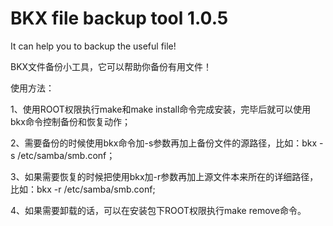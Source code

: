 BKX file backup tool 1.0.5
==

It can help you to backup the useful file!

BKX文件备份小工具，它可以帮助你备份有用文件！

使用方法：

1、使用ROOT权限执行make和make install命令完成安装，完毕后就可以使用bkx命令控制备份和恢复动作；

2、需要备份的时候使用bkx命令加-s参数再加上备份文件的源路径，比如：bkx -s /etc/samba/smb.conf；

3、如果需要恢复的时候把使用bkx加-r参数再加上源文件本来所在的详细路径，比如：bkx -r /etc/samba/smb.conf;

4、如果需要卸载的话，可以在安装包下ROOT权限执行make remove命令。
